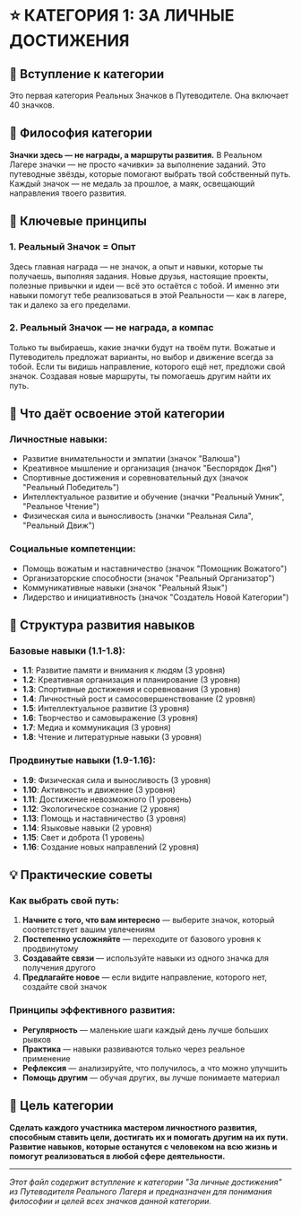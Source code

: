 # ⭐ КАТЕГОРИЯ 1: ЗА ЛИЧНЫЕ ДОСТИЖЕНИЯ

## 📖 **Вступление к категории**

Это первая категория Реальных Значков в Путеводителе. Она включает 40 значков.

## 🎯 **Философия категории**

**Значки здесь — не награды, а маршруты развития.** В Реальном Лагере значки — не просто «ачивки» за выполнение заданий. Это путеводные звёзды, которые помогают выбрать твой собственный путь. Каждый значок — не медаль за прошлое, а маяк, освещающий направления твоего развития.

## 🌟 **Ключевые принципы**

### **1. Реальный Значок = Опыт**
Здесь главная награда — не значок, а опыт и навыки, которые ты получаешь, выполняя задания. Новые друзья, настоящие проекты, полезные привычки и идеи — всё это остаётся с тобой. И именно эти навыки помогут тебе реализоваться в этой Реальности — как в лагере, так и далеко за его пределами.

### **2. Реальный Значок — не награда, а компас**
Только ты выбираешь, какие значки будут на твоём пути. Вожатые и Путеводитель предложат варианты, но выбор и движение всегда за тобой. Если ты видишь направление, которого ещё нет, предложи свой значок. Создавая новые маршруты, ты помогаешь другим найти их путь.

## 🚀 **Что даёт освоение этой категории**

### **Личностные навыки:**
- Развитие внимательности и эмпатии (значок "Валюша")
- Креативное мышление и организация (значок "Беспорядок Дня")
- Спортивные достижения и соревновательный дух (значок "Реальный Победитель")
- Интеллектуальное развитие и обучение (значки "Реальный Умник", "Реальное Чтение")
- Физическая сила и выносливость (значки "Реальная Сила", "Реальный Движ")

### **Социальные компетенции:**
- Помощь вожатым и наставничество (значок "Помощник Вожатого")
- Организаторские способности (значок "Реальный Организатор")
- Коммуникативные навыки (значок "Реальный Язык")
- Лидерство и инициативность (значок "Создатель Новой Категории")

## 🎨 **Структура развития навыков**

### **Базовые навыки (1.1-1.8):**
- **1.1**: Развитие памяти и внимания к людям (3 уровня)
- **1.2**: Креативная организация и планирование (3 уровня)
- **1.3**: Спортивные достижения и соревнования (3 уровня)
- **1.4**: Личностный рост и самосовершенствование (2 уровня)
- **1.5**: Интеллектуальное развитие (3 уровня)
- **1.6**: Творчество и самовыражение (3 уровня)
- **1.7**: Медиа и коммуникация (3 уровня)
- **1.8**: Чтение и литературные навыки (3 уровня)

### **Продвинутые навыки (1.9-1.16):**
- **1.9**: Физическая сила и выносливость (3 уровня)
- **1.10**: Активность и движение (3 уровня)
- **1.11**: Достижение невозможного (1 уровень)
- **1.12**: Экологическое сознание (2 уровня)
- **1.13**: Помощь и наставничество (3 уровня)
- **1.14**: Языковые навыки (2 уровня)
- **1.15**: Свет и доброта (1 уровень)
- **1.16**: Создание новых направлений (2 уровня)

## 💡 **Практические советы**

### **Как выбрать свой путь:**
1. **Начните с того, что вам интересно** — выберите значок, который соответствует вашим увлечениям
2. **Постепенно усложняйте** — переходите от базового уровня к продвинутому
3. **Создавайте связи** — используйте навыки из одного значка для получения другого
4. **Предлагайте новое** — если видите направление, которого нет, создайте свой значок

### **Принципы эффективного развития:**
- **Регулярность** — маленькие шаги каждый день лучше больших рывков
- **Практика** — навыки развиваются только через реальное применение
- **Рефлексия** — анализируйте, что получилось, а что можно улучшить
- **Помощь другим** — обучая других, вы лучше понимаете материал

## 🎯 **Цель категории**

**Сделать каждого участника мастером личностного развития, способным ставить цели, достигать их и помогать другим на их пути. Развитие навыков, которые останутся с человеком на всю жизнь и помогут реализоваться в любой сфере деятельности.**

---

*Этот файл содержит вступление к категории "За личные достижения" из Путеводителя Реального Лагеря и предназначен для понимания философии и целей всех значков данной категории.*
